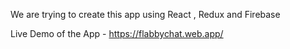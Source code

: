 We are trying to create this app using React , Redux and Firebase

Live Demo of the App - https://flabbychat.web.app/
